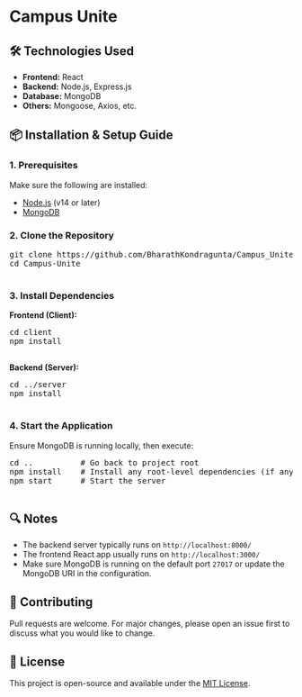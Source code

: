 <div>

  <h1>Campus Unite</h1>

  <h2>🛠️ Technologies Used</h2>
  <ul>
    <li><strong>Frontend:</strong> React</li>
    <li><strong>Backend:</strong> Node.js, Express.js</li>
    <li><strong>Database:</strong> MongoDB</li>
    <li><strong>Others:</strong> Mongoose, Axios, etc.</li>
  </ul>

  <h2>📦 Installation & Setup Guide</h2>

  <h3>1. Prerequisites</h3>
  <p>Make sure the following are installed:</p>
  <ul>
    <li><a href="https://nodejs.org/" target="_blank">Node.js</a> (v14 or later)</li>
    <li><a href="https://www.mongodb.com/try/download/community" target="_blank">MongoDB</a></li>
  </ul>

  <h3>2. Clone the Repository</h3>
  <pre>
git clone https://github.com/BharathKondragunta/Campus_Unite.git
cd Campus-Unite
  </pre>

  <h3>3. Install Dependencies</h3>

  <p><strong>Frontend (Client):</strong></p>
  <pre>
cd client
npm install
  </pre>

  <p><strong>Backend (Server):</strong></p>
  <pre>
cd ../server
npm install
  </pre>

  <h3>4. Start the Application</h3>
  <p>Ensure MongoDB is running locally, then execute:</p>
  <pre>
cd ..          # Go back to project root
npm install    # Install any root-level dependencies (if any)
npm start      # Start the server
  </pre>

  <h2>🔍 Notes</h2>
  <ul>
    <li>The backend server typically runs on <code>http://localhost:8000/</code></li>
    <li>The frontend React app usually runs on <code>http://localhost:3000/</code></li>
    <li>Make sure MongoDB is running on the default port <code>27017</code> or update the MongoDB URI in the configuration.</li>
  </ul>

  <h2>🤝 Contributing</h2>
  <p>Pull requests are welcome. For major changes, please open an issue first to discuss what you would like to change.</p>

  <h2>📄 License</h2>
  <p>This project is open-source and available under the <a href="https://github.com/BharathKondragunta/Campus_Unite/blob/main/LICENSE" target="_blank">MIT License</a>.</p>

</div>
